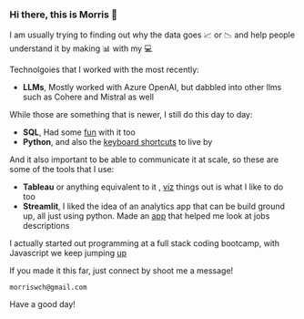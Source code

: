 ### Hi there, this is Morris 👋

I am usually trying to finding out why the data goes :chart_with_upwards_trend: or :chart_with_downwards_trend: and help people understand it by making :bar_chart: with my :computer:

Technolgoies that I worked with the most recently:
- **LLMs**, Mostly worked with Azure OpenAI, but dabbled into other llms such as Cohere and Mistral as well

While those are something that is newer, I still do this day to day:
- **SQL**, Had some [fun](https://medium.com/@tuewithmorris/solving-a-murder-with-sql-ec6cd7faeb79) with it too
- **Python**, and also the [keyboard shortcuts](https://medium.com/@tuewithmorris/google-colab-notebooks-keyboard-shortcuts-aa6a008fb91b) to live by

And it also important to be able to communicate it at scale, so these are some of the tools that I use:
- **Tableau** or anything equivalent to it , [viz](https://medium.com/@tuewithmorris/visualising-the-world-press-freedom-index-2020-with-tableau-a10790cd90ae) things out is what I like to do too
- **Streamlit**, I liked the idea of an analytics app that can be build ground up, all just using python. Made an [app](https://github.com/morriswong/career-duck) that helped me look at jobs descriptions

I actually started out programming at a full stack coding bootcamp, with Javascript we keep jumping [up](http://datjumper.surge.sh/)

If you made it this far, just connect by shoot me a message!
```
morriswch@gmail.com
```

Have a good day!
